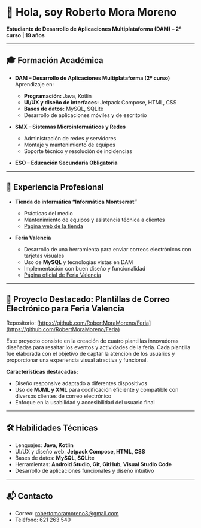 # 👋 Hola, soy **Roberto Mora Moreno**
**Estudiante de Desarrollo de Aplicaciones Multiplataforma (DAM) – 2º curso | 19 años**

---

## 🎓 Formación Académica

- **DAM – Desarrollo de Aplicaciones Multiplataforma (2º curso)**  
  Aprendizaje en:  
  - **Programación:** Java, Kotlin  
  - **UI/UX y diseño de interfaces:** Jetpack Compose, HTML, CSS  
  - **Bases de datos:** MySQL, SQLite  
  - Desarrollo de aplicaciones móviles y de escritorio  

- **SMX – Sistemas Microinformáticos y Redes**  
  - Administración de redes y servidores  
  - Montaje y mantenimiento de equipos  
  - Soporte técnico y resolución de incidencias  

- **ESO – Educación Secundaria Obligatoria**

---

## 💼 Experiencia Profesional

- **Tienda de informática “Informática Montserrat”**  
  - Prácticas del medio  
  - Mantenimiento de equipos y asistencia técnica a clientes  
  - [Página web de la tienda](https://www.informaticamontserrat.com)  

- **Feria Valencia**  
  - Desarrollo de una herramienta para enviar correos electrónicos con tarjetas visuales  
  - Uso de **MySQL** y tecnologías vistas en DAM  
  - Implementación con buen diseño y funcionalidad  
  - [Página oficial de Feria Valencia](https://www.feriavalencia.com/)

---

## 📧 Proyecto Destacado: **Plantillas de Correo Electrónico para Feria Valencia**

Repositorio: [https://github.com/RobertMoraMoreno/Feria](https://github.com/RobertMoraMoreno/Feria)

Este proyecto consiste en la creación de cuatro plantillas innovadoras diseñadas para resaltar los eventos y actividades de la feria. Cada plantilla fue elaborada con el objetivo de captar la atención de los usuarios y proporcionar una experiencia visual atractiva y funcional.

**Características destacadas:**
- Diseño responsive adaptado a diferentes dispositivos  
- Uso de **MJML y XML** para codificación eficiente y compatible con diversos clientes de correo electrónico  
- Enfoque en la usabilidad y accesibilidad del usuario final  

---

## 🛠️ Habilidades Técnicas

- Lenguajes: **Java, Kotlin**  
- UI/UX y diseño web: **Jetpack Compose, HTML, CSS**  
- Bases de datos: **MySQL, SQLite**  
- Herramientas: **Android Studio, Git, GitHub, Visual Studio Code**  
- Desarrollo de aplicaciones funcionales y diseño intuitivo  

---

## 📬 Contacto

- Correo: robertomoramoreno3@gmail.com  
- Teléfono: 621 263 540
